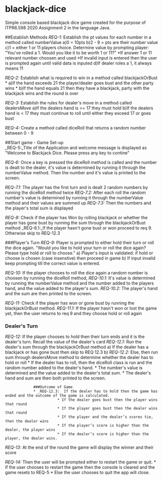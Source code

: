 # blackjack-dice
Simple console based blackjack dice game created for the purpose of ITPR6.598 2020 Assignment 2 in the language Java.

##Establish Methods
_REQ-1:_ Establish the pt values for each number in a method called numberValue
       a)0 = 10pts
       b)2 - 9 = pts are their number value
       c)1 = either 1 or 11 players choice. Determine value by prompting player: "You've rolled a 1. Would you like it to be worth 1 or 11?"
              *If answer 1 or 11 relevant number choosen and used
              *If invalid input is entered then the user is prompted again until valid data is inputed
       d)If dealer roles a 1, it always means 11

_REQ-2:_ Establish what is required to win in a method called blackjackOrBust
    * a)If the hand exceeds 21 the player/dealer goes bust and the other party wins
    * b)If the hand equals 21 then they have a blackjack, party with the blackjack wins and the round is over
    
_REQ-3:_ Establish the rules for dealer's move in a method called dealersMove
       a)If the dealers hand is >= 17 they must hold
       b)If the dealers hand is < 17 they must continue to roll until either they exceed 17 or goes bust
       
_REQ-4:_ Create a method called diceRoll that returns a random number between 0 - 9 
     
    
    
##Start game - Game Set-up  
_REQ-5:_Title of the Application and welcome message is displayed as "Welcome to Blackjack Dice. Please press any key to contine"

_REQ-6:_  Once a key is pressed the diceRoll method is called and the number is dealt to the dealer, it's value is determined by running it through the numberValue method. Then the number and it's value is printed to the screen.

_REQ-7.1:_ The player has the first turn and is dealt 2 random numbers by running the diceRoll method twice 
_REQ-7.2:_ After each roll the random number's value is determined by running it through the numberValue method and their values are summed up
_REQ-7.3:_ Then the numbers and the player's total sum is displayed

_REQ-8:_ Check if the player has Won by rolling blackjack or whether the player has gone bust by running the sum through the blackjackOrBust method 
_REQ-8.1:_If the player hasn't gone bust or won proceed to req 9. Otherwise skip to REQ-12.3


###Player's Turn
_REQ-9:_ Player is prompted to either hold their turn or roll the dice again. "Would you like to hold your turn or roll the dice again? Please type hold or roll to choose."
       a) Player's input is validated: if hold or choose is chosen (case insenstive) then proceed in game
       b) If input invalid keep prompting till the correct value is entered.
    
_REQ-10:_ If the player chooses to roll the dice again a random number is choosen by running the diceRoll method, 
_REQ-10.1:_ It's value is determined by running the numberValue method and the number added to the players hand, and the value added to the player's sum. 
_REQ-10.2:_ The player's hand and the sum are then printed to the screen.

_REQ-11:_ Check if the player has won or gone bust by running the blackjackOrBust method.
_REQ-11.1:_ If the player hasn't won or lost the game yet, then the user returns to req 9 and they choose hold or roll again

### Dealer's Turn
_REQ-12:_ If the player chooses to hold then their turn ends and it is the dealer's turn. Recall the value of the dealer's card 
_REQ-12.1:_ Run the dealer's sum through the blackjackOrBust method
       a) If the dealer has a blackjack or has gone bust then skip to REQ 12.3
       b)  _REQ-12.2:_  Else, then run sum through dealersMove method to determine whether the dealer has to hold or roll
                 * If the dealer has to roll, then the diceRoll class is run and the random number added to the dealer's hand.
                 * The number's value is determined and the value added to the dealer's total sum. 
                 * The dealer's hand and sum are then both printed to the screen.
                 
                 ###Outcome of Game
                 * _REQ-12.3:_ If the dealer has to hold then the game has ended and the outcome of the game is calculated.
                            * If the dealer goes bust then the player wins that round
                            * If the player goes bust then the dealer wins that round
                            * If the player and the dealer’s scores tie, then the dealer wins
                            * If the player’s score is higher than the dealer, the player wins
                            * If the dealer’s score is higher than the player, the dealer wins.

_REQ-13:_ At the end of the round the game will display the winner and their score 

_REQ-14:_ Then the user will be prompted either to restart the game or quit.
       * If the user chooses to restart the game then the console is cleared and the game resets to REQ-5
       * Else the user chooses to quit the app will close.
